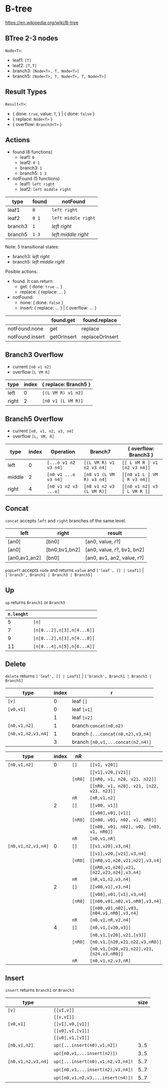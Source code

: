 # B-tree

https://en.wikipedia.org/wiki/B-tree

## BTree 2-3 nodes

`Node<T>`:

- leaf1: `[T]`
- leaf2: `[T,T]`
- branch3: `[Node<T>, T, Node<T>]`
- branch5: `[Node<T>, T, Node<T>, T, Node<T>]`

## Result Types

`Result<T>`:

- { done: `true`, value: `T`,  } |
  { done: `false` }
- { replace: `Node<T>` }
- { overflow: `Branch3<T>` }

## Actions

- found (6 functions)
  - leaf1: `0`
  - leaf2: `0 1`
  - branch3: `1`
  - branch5: `1 3`
- notFound (5 functions)
  - leaf1: `left right`
  - leaf2: `left middle right`

|type   |found|notFound           |
|-------|-----|-------------------|
|leaf1  |`0`  |`left right`       |
|leaf2  |`0 1`|`left middle right`|
|branch3|`1`  |_left right_       |
|branch5|`1 3`|_left middle right_|

Note: 5 transitional states:
- branch3: _left right_
- branch5: _left middle right_

Posible actions:

- found. It can return:
  - get: { done: `true` ... }
  - replace: { replace: ... }
- notFound:
  - none: { done: `false` }
  - insert: { replace: ... } | { overflow: ... }

|               |found.get  |found.replace  |
|---------------|-----------|---------------|
|notFound.none  |get        |replace        |
|notFound.insert|getOrInsert|replaceOrInsert|

## Branch3 Overflow

- current `[n0 v1 n2]`
- overflow `[L VM R]`

|type  |index|{ replace: Branch5 }|
|------|-----|--------------------|
|left  |    0|`[(L VM R) v1 n2]`  |
|right |    2|`[n0 v1 (L VM R)]`  |

## Branch5 Overflow

- current `[n0, v1, n2, v3, n4]`
- overflow `[L, VM, R]`

|type  |index|Operation           |Branch7                 |{ overflow: Branch3 }       |
|------|-----|--------------------|------------------------|----------------------------|
|left  |    0|`[...o v1 n2 v3 n4]`|`[(L VM R) v1 n2 v3 n4]`|`[[ L VM R ] v1 [n2 v3 n4]]`|
|middle|    2|`[n0 v1 ...o v3 n4]`|`[n0 v1 (L VM R) v3 n4]`|`[[n0 v1 L ] VM [ R v3 n4]]`|
|right |    4|`[n0 v1 n2 v3 ...o]`|`[n0 v1 n2 v3 (L VM R)]`|`[[n0 v1 n2] v3 [ L VM R ]]`|

## Concat

`concat` accepts `left` and `right` branches of the same level.

|left         |right        |result                    |
|-------------|-------------|--------------------------|
|[an0]        |[bn0]        |[an0, value, r?]          |
|[an0]        |[bn0,bv1,bn2]|[an0, value, r?, bv1, bn2]|
|[an0,av1,an2]|[bn0]        |[an0, av1, an2, value, r?]|

`popLeft` accepts `node` and returns
`value` and `['leaf', [] | Leaf1]` | `['branch', Branch1 | Branch3 | Branch5]`

## Up

`up` returns `Branch1` or `Branch3`

|`n.lenght`|                          |
|----------|--------------------------|
|5         |`[n]`                     |
|7         |`[n[0...2],n[3],n[4...6]]`|
|9         |`[n[0...2],n[3],n[4...8]]`|
|11        |`[n[0...4],n[5],n[6...A]]`|

## Delete

`delete` returns `['leaf', [] | Leaf1]` | `['branch', Branch1 | Branch3 | Branch5]`

|type              |index|r                                |
|------------------|-----|---------------------------------|
|`[v]`             |    0|leaf `[]`                        |
|`[v0,v1]`         |    0|leaf `[v1]`                      |
|                  |    1|leaf `[v2]`                      |
|`[n0,v1,n2]`      |    1|branch `concat(n0,n2)`           |
|`[n0,v1,n2,v3,n4]`|    1|branch `[...concat(n0,n2),v3,n4]`|
|                  |    3|branch `[n0,v1,...concat(n2,n4)]`|

|type              |index|nR     |                                        |
|------------------|-----|-------|----------------------------------------|
|`[n0,v1,n2]`      |    0|`[]`   |`[[v1, v20]]`                           |
|                  |     |       |`[[v1],v20,[v21]]`                      |
|                  |     |`[nR0]`|`[[nR0, v1, n20, v21, n22]]`            |
|                  |     |       |`[[nR0, v1, n20], v21, [n22, v23, n23]]`|
|                  |     |`nR`   |`[nR,v1,n2]`                            |
|                  |    2|`[]`   |`[[v00, v1]]`                           |
|                  |     |       |`[[v00],v01,[v1]]`                      |
|                  |     |`[nR0]`|`[[n00, v01, n02, v1, nR0]]`            |
|                  |     |       |`[[n00, v01, n02], v02, [n03, v1, nR0]]`|
|                  |     |`nR`   |`[n0,v1,nR]`                            |
|`[n0,v1,n2,v3,n4]`|    0|`[]`   |`[[v1,v20],v3,n4]`                      |
|                  |     |       |`[[v1],v20,[v21],v3,n4]`                |
|                  |     |`[nR0]`|`[[nR0,v1,n20,v21,n22],v3,n4]`          |
|                  |     |       |`[[nR0,v1,n20],v21,[n22,v23,n24],v3,n4]`|
|                  |     |`nR`   |`[nR,v1,n2,v3,n4]`                      |
|                  |    2|`[]`   |`[[v00,v1],v3,n4]`                      |
|                  |     |       |`[[v00],v01,[v1],v3,n4]`                |
|                  |     |`[nR0]`|`[[n00,v01,n02,v1,nR0],v3,n4]`          |
|                  |     |       |`[[n00,v01,n02],v03,[n04,v1,nR0],v3,n4]`|
|                  |     |`nR`   |`[n0,v1,nR,v2,n4]`                      |
|                  |    4|`[]`   |`[n0,v1,[v20,v3]]`                      |
|                  |     |       |`[n0,v1,[v20],v21,[v3]]`                |
|                  |     |`[nR0]`|`[n0,v1,[n20,v21,n22,v3,nR0]]`          |
|                  |     |       |`[n0,v1,[n20,v21,n22],v23,[n24,v3,nR0]]`|
|                  |     |`nR`   |`[n0,v1,n2,v3,nR]`                      |

## Insert

`insert` returns `Branch1` or `Branch3`

|type              |                                 |size|
|------------------|---------------------------------|----|
|`[v]`             |`[[vI,v]]`                       |    |
|                  |`[[v,vI]]`                       |    |
|`[v0,v1]`         |`[[vI],v0,[v1]]`                 |    |
|                  |`[[v0],vI,[v1]]`                 |    |
|                  |`[[v0],v1,[vI]]`                 |    |
|`[n0,v1,n2]`      |`up([...insert(n0),v1,n2])`      |3..5|
|                  |`up([n0,v1,...insert(n2)])`      |3..5|
|`[n0,v1,n2,v3,n4]`|`up([...insert(n0),v1,n2,v3,n4])`|5..7|
|                  |`up([n0,v1,...insert(n2),v3,n4])`|5..7|
|                  |`up([n0,v1,n2,v3,...insert(n4)])`|5..7|
